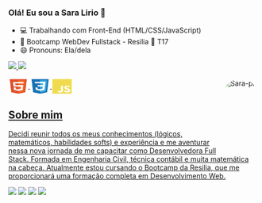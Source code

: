 ### Olá! Eu sou a Sara Lirio 🖖

- 💻 Trabalhando com Front-End (HTML/CSS/JavaScript)
- 🐉 Bootcamp WebDev Fullstack - Resilia 💛 T17
- 😄 Pronouns: Ela/dela

<div>
  <a href="https://github.com/Sara-Lirio">
  <img height="160em" src="https://github-readme-stats.vercel.app/api?username=Sara-Lirio&show_icons=true&theme=onedark&include_all_commits=true&count_private=true"/>
  <img height="160em" src="https://github-readme-stats.vercel.app/api/top-langs/?username=Sara-Lirio&layout=compact&langs_count=7&theme=onedark"/>
</div>

 <div style="display: inline_block"><br>
  <img align="center" alt="Sara-HTML" height="30" width="40" src="https://raw.githubusercontent.com/devicons/devicon/master/icons/html5/html5-original.svg">
  <img align="center" alt="Sara-CSS" height="30" width="40" src="https://raw.githubusercontent.com/devicons/devicon/master/icons/css3/css3-original.svg">
  <img align="center" alt="Sara-Js" height="30" width="40" src="https://raw.githubusercontent.com/devicons/devicon/master/icons/javascript/javascript-plain.svg">
  <src="https://media.discordapp.net/attachments/639956127056134178/890373478988013628/Publicacoes_Instagram_1_1.png?width=676&height=676">
<img align="right" alt="Sara-pic" height="150" style="border-radius:50px;" src="https://i.picasion.com/pic92/20f57ad281ea29de615173b287da62ab.gif">

</div>
   
   <h2>Sobre mim</h2>
   <p>Decidi reunir todos os meus conhecimentos (lógicos, matemáticos, habilidades softs) e experiência e me aventurar nessa nova jornada de me capacitar como Desenvolvedora Full Stack. Formada em Engenharia Civil, técnica contábil e muita matemática na cabeça. Atualmente estou cursando o Bootcamp da Resilia, que me proporcionará uma formação completa em Desenvolvimento Web.
     
<div> 
  <a href = "mailto:saraeliza.lirio@gmail.com"><img src="https://img.shields.io/badge/-Gmail-%23333?style=for-the-badge&logo=gmail&logoColor=white" target="_blank"></a>
  <a href="https://www.linkedin.com/in/saralirio/" target="_blank"><img src="https://img.shields.io/badge/-LinkedIn-%230077B5?style=for-the-badge&logo=linkedin&logoColor=white" target="_blank"></a> 
<a href = "https://www.codewars.com/users/Sara-Lirio"><img src="https://camo.githubusercontent.com/9302030df1576ff819e48ca282a375a9f54f85026dabec3d7362af3bff9567dd/68747470733a2f2f696d672e736869656c64732e696f2f62616467652f436f6465776172732d4231333631453f7374796c653d666f722d7468652d6261646765266c6f676f3d436f646577617273266c6f676f436f6c6f723d7768697465" target="_blank"></a>
<a href = "https://discord.com/users/7814"><img src="https://camo.githubusercontent.com/3f990cfefb64f13d28397fe586c3aa38a81fde585de479205d63c79363ebe07a/68747470733a2f2f696d672e736869656c64732e696f2f62616467652f446973636f72642d3732383944413f7374796c653d666f722d7468652d6261646765266c6f676f3d646973636f7264266c6f676f436f6c6f723d7768697465" target="_blank"></a>
   </div>
